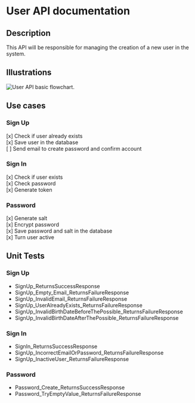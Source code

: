 # User API documentation

## Description

This API will be responsible for managing the creation of a new user in the system.

## Illustrations

![User API basic flowchart.](https://i.imgur.com/ejGTRVn.png)

## Use cases

### Sign Up

[x] Check if user already exists </br>
[x] Save user in the database </br>
[ ] Send email to create password and confirm account </br>

### Sign In

[x] Check if user exists </br>
[x] Check password </br>
[x] Generate token </br>

### Password

[x] Generate salt </br>
[x] Encrypt password </br>
[x] Save password and salt in the database </br>
[x] Turn user active </br>
## Unit Tests

### Sign Up
 - SignUp_ReturnsSuccessResponse </br>
 - SignUp_Empty_Email_ReturnsFailureResponse </br>
 - SignUp_InvalidEmail_ReturnsFailureResponse </br>
 - SignUp_UserAlreadyExists_ReturnsFailureResponse </br>
 - SignUp_InvalidBirthDateBeforeThePossible_ReturnsFailureResponse </br>
 - SignUp_InvalidBirthDateAfterThePossible_ReturnsFailureResponse </br>

### Sign In
 - SignIn_ReturnsSuccessResponse </br>
 - SignUp_IncorrectEmailOrPassword_ReturnsFailureResponse </br>
 - SignUp_InactiveUser_ReturnsFailureResponse </br>

### Password
 - Password_Create_ReturnsSuccessResponse </br>
 - Password_TryEmptyValue_ReturnsFailureResponse


